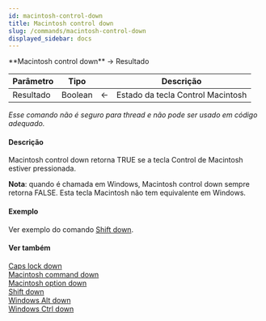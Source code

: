 ```yaml
---
id: macintosh-control-down
title: Macintosh control down
slug: /commands/macintosh-control-down
displayed_sidebar: docs
---
```


<!--REF #_command_.Macintosh control down.Syntax-->**Macintosh control down**  -> Resultado<!-- END REF-->
<!--REF #_command_.Macintosh control down.Params-->
| Parâmetro | Tipo |  | Descrição |
| --- | --- | --- | --- |
| Resultado | Boolean | &#8592; | Estado da tecla Control Macintosh |

<!-- END REF-->

*Esse comando não é seguro para thread e não pode ser usado em código adequado.*


#### Descrição 

Macintosh control down retorna TRUE se a tecla Control de Macintosh estiver pressionada.  

**Nota**: quando é chamada em Windows, Macintosh control down sempre retorna FALSE. Esta tecla Macintosh não tem equivalente em Windows.

#### Exemplo 

Ver exemplo do comando [Shift down](shift-down.md).

#### Ver também 

[Caps lock down](caps-lock-down.md)  
[Macintosh command down](macintosh-command-down.md)  
[Macintosh option down](macintosh-option-down.md)  
[Shift down](shift-down.md)  
[Windows Alt down](windows-alt-down.md)  
[Windows Ctrl down](windows-ctrl-down.md)  